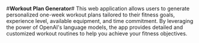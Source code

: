#**Workout Plan Generator**#
This web application allows users to generate personalized one-week workout plans tailored to their fitness goals, experience level, available equipment, and time commitment. By leveraging the power of OpenAI's language models, the app provides detailed and customized workout routines to help you achieve your fitness objectives.
